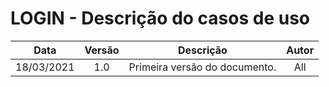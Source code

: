 # LOGIN - Descrição do casos de uso

|    Data    | Versão |           Descrição           | Autor |
| :--------: | :----: | :---------------------------: | :---: |
| 18/03/2021 |  1.0   | Primeira versão do documento. |  All  |